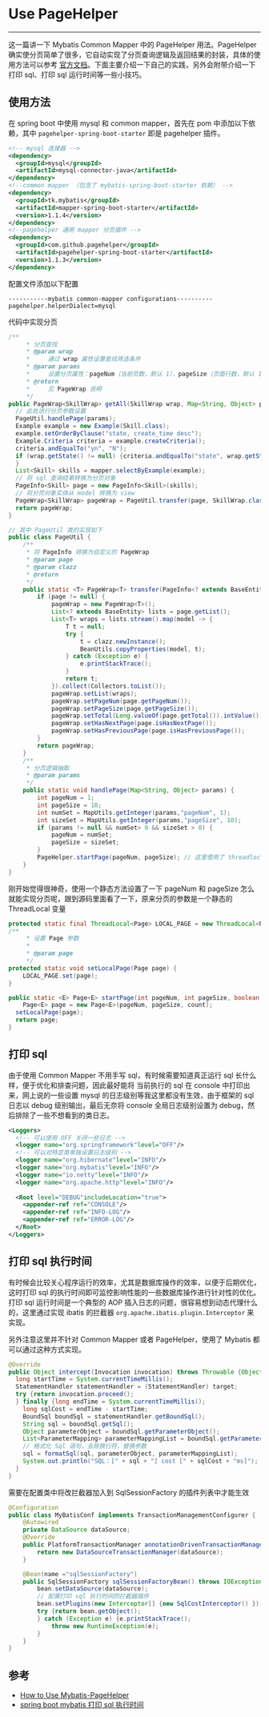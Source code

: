 # Use PageHelper
---

这一篇讲一下 Mybatis Common Mapper 中的 PageHelper 用法。PageHelper 确实使分页简单了很多，它自动实现了分页查询逻辑及返回结果的封装，具体的使用方法可以参考 [官方文档](https://github.com/pagehelper/pagehelper-spring-boot)。下面主要介绍一下自己的实践，另外会附带介绍一下打印 sql、打印 sql 运行时间等一些小技巧。

## 使用方法

在 spring boot 中使用 mysql 和 common mapper，首先在 pom 中添加以下依赖，其中 `pagehelper-spring-boot-starter` 即是 pagehelper 插件。

```xml
<!-- mysql 连接器 -->
<dependency>
  <groupId>mysql</groupId>
  <artifactId>mysql-connector-java</artifactId>
</dependency>
<!--common mapper （包含了 mybatis-spring-boot-starter 依赖） -->
<dependency>
  <groupId>tk.mybatis</groupId>
  <artifactId>mapper-spring-boot-starter</artifactId>
  <version>1.1.4</version>
</dependency>
<!--pagehelper 通用 mapper 分页插件 -->
<dependency>
  <groupId>com.github.pagehelper</groupId>
  <artifactId>pagehelper-spring-boot-starter</artifactId>
  <version>1.1.3</version>
</dependency>
```

配置文件添加以下配置

```properties
-----------mybatis common-mapper configurations----------
pagehelper.helperDialect=mysql
```

代码中实现分页

```java
/**
	 * 分页查找
	 * @param wrap 
	 *     通过 wrap 属性设置查找筛选条件
	 * @param params
	 *     设置分页属性：pageNum（当前页数，默认 1），pageSize（页面行数，默认 10）
	 * @return
	 *     见 PageWrap 说明
	 */
public PageWrap<SkillWrap> getAll(SkillWrap wrap, Map<String, Object> params) {
  // 此处进行分页参数设置
  PageUtil.handlePage(params);
  Example example = new Example(Skill.class);
  example.setOrderByClause("state, create_time desc");
  Example.Criteria criteria = example.createCriteria();
  criteria.andEqualTo("yn", "N");
  if (wrap.getState() != null) {criteria.andEqualTo("state", wrap.getState());
  }
  List<Skill> skills = mapper.selectByExample(example);
  // 将 sql 查询结果转换为分页对象
  PageInfo<Skill> page = new PageInfo<Skill>(skills);
  // 将分页对象实体从 model 转换为 view
  PageWrap<SkillWrap> pageWrap = PageUtil.transfer(page, SkillWrap.class);
  return pageWrap;
}

// 其中 PageUtil 类的实现如下
public class PageUtil {
	/**
	 * 将 PageInfo 转换为自定义的 PageWrap
	 * @param page
	 * @param clazz
	 * @return
	 */
	public static <T> PageWrap<T> transfer(PageInfo<? extends BaseEntity> page, Class<T> clazz) {PageWrap<T> pageWrap = null;
		if (page != null) {
			pageWrap = new PageWrap<T>();
			List<? extends BaseEntity> lists = page.getList();
			List<T> wraps = lists.stream().map(model -> {
				T t = null;
				try {
					t = clazz.newInstance();
					BeanUtils.copyProperties(model, t);
				} catch (Exception e) {
					e.printStackTrace();
				}
				return t;
			}).collect(Collectors.toList());
			pageWrap.setList(wraps);
			pageWrap.setPageNum(page.getPageNum());
			pageWrap.setPageSize(page.getPageSize());
			pageWrap.setTotal(Long.valueOf(page.getTotal()).intValue());
			pageWrap.setHasNextPage(page.isHasNextPage());
			pageWrap.setHasPreviousPage(page.isHasPreviousPage());
		}
		return pageWrap;
	}
	/**
	 * 分页逻辑抽取
	 * @param params
	 */
	public static void handlePage(Map<String, Object> params) {
		int pageNum = 1;
		int pageSize = 10;
		int numSet = MapUtils.getInteger(params,"pageNum", 1);
		int sizeSet = MapUtils.getInteger(params,"pageSize", 10);
		if (params != null && numSet> 0 && sizeSet > 0) {
			pageNum = numSet;
			pageSize = sizeSet;
		}
		PageHelper.startPage(pageNum, pageSize); // 这里使用了 threadlocal 变量
	}
}
```

刚开始觉得很神奇，使用一个静态方法设置了一下 pageNum 和 pageSize 怎么就能实现分页呢，跟到源码里面看了一下，原来分页的参数是一个静态的 ThreadLocal 变量

```java
protected static final ThreadLocal<Page> LOCAL_PAGE = new ThreadLocal<Page>();
/**
     * 设置 Page 参数
     *
     * @param page
     */
protected static void setLocalPage(Page page) {
	LOCAL_PAGE.set(page);
}

public static <E> Page<E> startPage(int pageNum, int pageSize, boolean count) {
	Page<E> page = new Page<E>(pageNum, pageSize, count);
  setLocalPage(page);
  return page;
}
```



## 打印 sql

由于使用 Common Mapper 不用手写 sql，有时候需要知道真正运行 sql 长什么样，便于优化和排查问题，因此最好能将 当前执行的 sql 在 console 中打印出来，网上说的一些设置 mysql 的日志级别等我这里都没有生效，由于框架的 sql 日志以 debug 级别输出，最后无奈将 console 全局日志级别设置为 debug，然后排除了一些不想看到的类日志。

```xml
<Loggers>
  <!-- 可以使用 OFF 关闭一些日志 -->
  <logger name="org.springframework"level="OFF"/>
  <!-- 可以对特定类单独设置日志级别 -->
  <logger name="org.hibernate"level="INFO"/>
  <logger name="org.mybatis"level="INFO"/>
  <logger name="io.netty"level="INFO"/>
  <logger name="org.apache.http"level="INFO"/>
  
  <Root level="DEBUG"includeLocation="true">
    <appender-ref ref="CONSOLE"/>
    <appender-ref ref="INFO-LOG"/>
    <appender-ref ref="ERROR-LOG"/>
  </Root>
</Loggers>
```



## 打印 sql 执行时间

有时候会比较关心程序运行的效率，尤其是数据库操作的效率，以便于后期优化，这时打印 sql 的执行时间即可监控影响性能的一些数据库操作进行针对性的优化。打印 sql 运行时间是一个典型的 AOP 插入日志的问题，很容易想到动态代理什么的，这里通过实现 ibatis 的拦截器 `org.apache.ibatis.plugin.Interceptor` 来实现。

另外注意这里并不针对 Common Mapper 或者 PageHelper，使用了 Mybatis 都可以通过这种方式实现。

```java
@Override
public Object intercept(Invocation invocation) throws Throwable {Object target = invocation.getTarget();
  long startTime = System.currentTimeMillis();
  StatementHandler statementHandler = (StatementHandler) target;
  try {return invocation.proceed();
  } finally {long endTime = System.currentTimeMillis();
    long sqlCost = endTime - startTime;
    BoundSql boundSql = statementHandler.getBoundSql();
    String sql = boundSql.getSql();
    Object parameterObject = boundSql.getParameterObject();
    List<ParameterMapping> parameterMappingList = boundSql.getParameterMappings();
    // 格式化 Sql 语句，去除换行符，替换参数
    sql = formatSql(sql, parameterObject, parameterMappingList);
    System.out.println("SQL：[" + sql + "] cost [" + sqlCost + "ms]");
  }
}
```

需要在配置类中将改拦截器加入到 SqlSessionFactory 的插件列表中才能生效

```java
@Configuration
public class MyBatisConf implements TransactionManagementConfigurer {
	@Autowired
	private DataSource dataSource;
	@Override
	public PlatformTransactionManager annotationDrivenTransactionManager() {
		return new DataSourceTransactionManager(dataSource);
	}

	@Bean(name ="sqlSessionFactory")
	public SqlSessionFactory sqlSessionFactoryBean() throws IOException {SqlSessionFactoryBean bean = new SqlSessionFactoryBean();
		bean.setDataSource(dataSource);
		// 配置打印 sql 执行时间的拦截器插件
		bean.setPlugins(new Interceptor[] {new SqlCostInterceptor() });
		try {return bean.getObject();
		} catch (Exception e) {e.printStackTrace();
			throw new RuntimeException(e);
		}
	}
}
```



## 参考

- [How to Use Mybatis-PageHelper](https://github.com/pagehelper/Mybatis-PageHelper/blob/master/wikis/zh/HowToUse.md)
- [spring boot mybatis 打印 sql 执行时间](https://blog.csdn.net/zdyueguanyun/article/details/78980067)